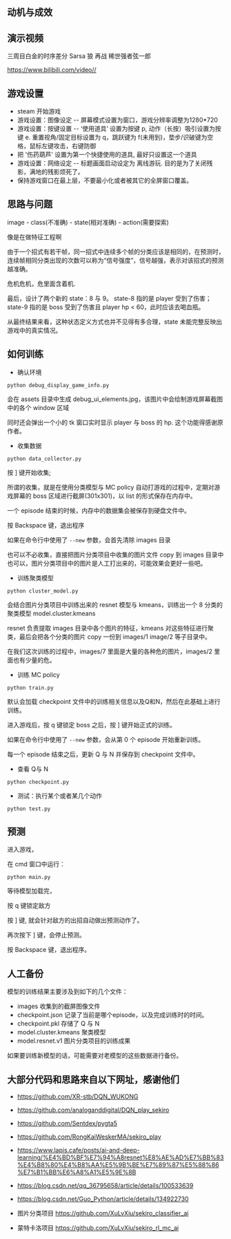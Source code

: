 
## 动机与成效



## 演示视频

三周目白金的时序差分 Sarsa 狼 再战 稀世强者弦一郎

https://www.bilibili.com/video//

## 游戏设置

- steam 开始游戏
- 游戏设置：图像设定 -- 屏幕模式设置为窗口，游戏分辨率调整为1280*720
- 游戏设置：按键设置 -- ‘使用道具‘ 设置为按键 p, 动作（长按）吸引设置为按键 e. 重置视角/固定目标设置为 q，跳跃键为 f(未用到)，垫步/识破键为空格，鼠标左键攻击，右键防御
- 把 '伤药葫芦' 设置为第一个快捷使用的道具, 最好只设置这一个道具
- 游戏设置：网络设定 -- 标题画面启动设定为 离线游玩.  目的是为了关闭残影，满地的残影烦死了。
- 保持游戏窗口在最上层，不要最小化或者被其它的全屏窗口覆盖。

## 思路与问题

image - class(不准确) - state(相对准确) - action(需要探索)

像是在做特征工程啊

由于一个招式有若干帧，同一招式中连续多个帧的分类应该是相同的，在预测时，连续帧相同分类出现的次数可以称为“信号强度”，信号越强，表示对该招式的预测越准确。

危机危机，危里面含着机.

最后，设计了两个新的 state：8 与 9。  state-8 指的是 player 受到了伤害； state-9 指的是 boss 受到了伤害且 player hp < 60，此时应该去喝血瓶。

从最终结果来看，这种状态定义方式也并不见得有多合理，state 未能完整反映出游戏中的真实情况。


## 如何训练

- 确认环境

`python debug_display_game_info.py`

会在 assets 目录中生成 debug_ui_elements.jpg，该图片中会绘制游戏屏幕截图中的各个 window 区域

同时还会弹出一个小的 tk 窗口实时显示 player 与 boss 的 hp. 这个功能得感谢原作者。


- 收集数据

`python data_collector.py`

按 ] 键开始收集; 

所谓的收集，就是在使用分类模型与 MC policy 自动打游戏的过程中，定期对游戏屏幕的 boss 区域进行截屏(301x301)，以 list 的形式保存在内存中。

一个 episode 结束的时候，内存中的数据集会被保存到硬盘文件中。

按 Backspace 键，退出程序

如果在命令行中使用了 `--new` 参数，会首先清除 images 目录

也可以不必收集，直接把图片分类项目中收集的图片文件 copy 到 images 目录中也可以，图片分类项目中的图片是人工打出来的，可能效果会更好一些吧。


- 训练聚类模型

`python cluster_model.py` 

会结合图片分类项目中训练出来的 resnet 模型与 kmeans，训练出一个 8 分类的聚类模型 model.cluster.kmeans

resnet 负责提取 images 目录中各个图片的特征，kmeans 对这些特征进行聚类，最后会把各个分类的图片 copy 一份到 images/1 image/2 等子目录中。

在我们这次训练的过程中，images/7 里面是大量的各种危的图片，images/2 里面也有少量的危。


- 训练 MC policy

`python train.py`

默认会加载 checkpoint 文件中的训练相关信息以及Q和N，然后在此基础上进行训练。

进入游戏后，按 q 键锁定 boss 之后，按 ] 键开始正式的训练。

如果在命令行中使用了 `--new` 参数，会从第 0 个 episode 开始重新训练。

每一个 episode 结束之后，更新 Q 与 N 并保存到 checkpoint 文件中。


- 查看 Q与 N

`python checkpoint.py`


- 测试：执行某个或者某几个动作

`python test.py`


## 预测

进入游戏，

在 cmd 窗口中运行：
```
python main.py 
```

等待模型加载完，

按 q 键锁定敌方

按 ] 键, 就会针对敌方的出招自动做出预测动作了。

再次按下 ] 键，会停止预测。

按 Backspace 键，退出程序。


## 人工备份

模型的训练结果主要涉及到如下的几个文件：
- images	            收集到的截屏图像文件
- checkpoint.json		记录了当前是哪个episode，以及完成训练时的时间。
- checkpoint.pkl		存储了 Q 与 N
- model.cluster.kmeans  聚类模型
- model.resnet.v1  图片分类项目的训练成果


如果要训练新模型的话，可能需要对老模型的这些数据进行备份。


## 大部分代码和思路来自以下网址，感谢他们

- https://github.com/XR-stb/DQN_WUKONG
- https://github.com/analoganddigital/DQN_play_sekiro
- https://github.com/Sentdex/pygta5
- https://github.com/RongKaiWeskerMA/sekiro_play

- https://www.lapis.cafe/posts/ai-and-deep-learning/%E4%BD%BF%E7%94%A8resnet%E8%AE%AD%E7%BB%83%E4%B8%80%E4%B8%AA%E5%9B%BE%E7%89%87%E5%88%86%E7%B1%BB%E6%A8%A1%E5%9E%8B
- https://blog.csdn.net/qq_36795658/article/details/100533639
- https://blog.csdn.net/Guo_Python/article/details/134922730

- 图片分类项目 https://github.com/XuLvXiu/sekiro_classifier_ai
- 蒙特卡洛项目 https://github.com/XuLvXiu/sekiro_rl_mc_ai
